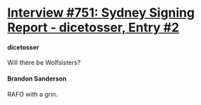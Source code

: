 # [Interview #751: Sydney Signing Report - dicetosser, Entry #2](https://www.theoryland.com/intvmain.php?i=751#2)

#### dicetosser

Will there be Wolfsisters?

#### Brandon Sanderson

RAFO with a grin.

